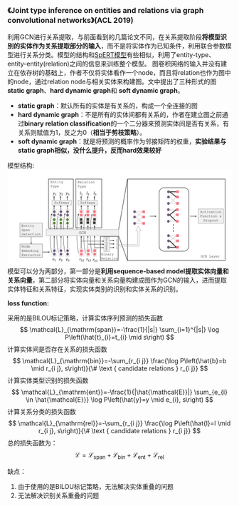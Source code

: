 ### 《Joint type inference on entities and relations via graph convolutional networks》(ACL 2019)

利用GCN进行关系提取，与前面看到的几篇论文不同，在关系提取阶段**将模型识别的实体作为关系提取部分的输入**，而不是将实体作为已知条件，利用联合参数模型进行关系分类。模型的结构和[SpERT模型](./week1)有些相似，利用了entity-type、entity-entity(relation)之间的信息来训练整个模型。
图卷积网络的输入并没有建立在依存树的基础上，作者不仅将实体看作一个node，而且将relation也作为图中的node，通过relation node与相关实体来构建图。文中提出了三种形式的图**static graph**、**hard dynamic graph**和 **soft dynamic graph**。
- **static graph**：默认所有的实体是有关系的，构成一个全连接的图
- **hard dynamic graph**：不是所有的实体间都有关系的，作者在建立图之前通过**binary relation classification**的一个二分器来预测实体间是否有关系，有关系则赋值为1，反之为0（**相当于剪枝策略**）。
- **soft dynamic graph**：就是将预测的概率作为邻接矩阵的权重，**实验结果与static graph相似，没什么提升，反而hard效果较好**

模型结构:
![](./images/8_26(1).PNG)
模型可以分为两部分，第一部分是**利用sequence-based model提取实体向量和关系向量**，第二部分将实体向量和关系向量构建成图作为GCN的输入，进而提取实体特征和关系特征，实现实体类别的识别和实体关系的识别。

**loss function:**

采用的是BILOU标记策略，计算实体序列预测的损失函数
$$
\mathcal{L}_{\mathrm{span}}=-\frac{1}{|s|} \sum_{i=1}^{|s|} \log P\left(\hat{t}_{i}=t_{i} \mid s\right)
$$
计算实体间是否存在关系的损失函数
$$
\mathcal{L}_{\mathrm{bin}}=-\sum_{r_{i j}} \frac{\log P\left(\hat{b}=b \mid r_{i j}, s\right)}{\# \text { candidate relations } r_{i j}}
$$
计算实体类型识别的损失函数
$$
\mathcal{L}_{\mathrm{ent}}=-\frac{1}{|\hat{\mathcal{E}}|} \sum_{e_{i} \in \hat{\mathcal{E}}} \log P\left(\hat{y}=y \mid e_{i}, s\right)
$$
计算关系分类的损失函数
$$
\mathcal{L}_{\mathrm{rel}}=-\sum_{r_{i j}} \frac{\log P\left(\hat{l}=l \mid r_{i j}, s\right)}{\# \text { candidate relations } r_{i j}}
$$
总的损失函数为：
$$
\mathcal{L} = \mathcal{L}_{\mathrm{span}} + \mathcal{L}_{\mathrm{bin}} + \mathcal{L}_{\mathrm{ent}} + \mathcal{L}_{\mathrm{rel}}
$$

缺点：
1. 由于使用的是BILOU标记策略，无法解决实体重叠的问题
2. 无法解决识别关系重叠的问题